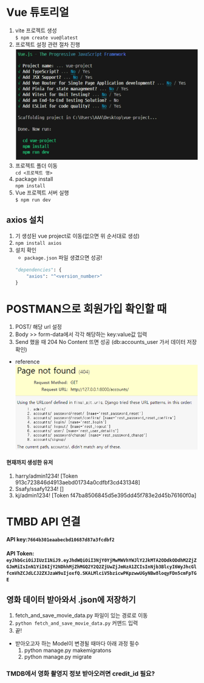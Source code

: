 # Vue 튜토리얼
1. vite 프로젝트 생성  
`$ npm create vue@latest`
2. 프로젝트 설정 관련 절차 진행
![alt text](image.png)
3. 프로젝트 폴더 이동  
`cd <프로젝트 명>`
4. package install  
`npm install`
5. Vue 프로젝트 서버 실행  
`$ npm run dev`
## axios 설치
1. 기 생성된 vue project로 이동(없으면 위 순서대로 생성)
2. `npm install axios`
3. 설치 확인
    * `package.json` 파일 생겼으면 성공!
    ```python
    "dependencies": {
        "axios": "^<version_number>"
    }
    ```

# POSTMAN으로 회원가입 확인할 때
1. POST/ 해당 url 설정
2. Body >> form-data에서 각각 해당하는 key:value값 입력
3. Send 했을 때 204 No Content 뜨면 성공 (db:accounts_user 가서 데이터 저장 확인)
* reference
![alt text](image-1.png)

#### 현재까지 생성한 유저
1. harry/admin1234! [Token 913c723846d4913aebd01734a0cdfbf3cd431348]
2. Ssafy/ssafy1234! []
3. kj/admin1234!    [Token f47ba8506845d5e395dd45f783e2d45b76160f0a]

# TMBD API 연결
#### API key:`7664b301eaabecbd10687d87a3fcdbf2`
#### API Token: `eyJhbGciOiJIUzI1NiJ9.eyJhdWQiOiI3NjY0YjMwMWVhYWJlY2JkMTA2ODdkODdhM2ZjZGJmMiIsInN1YiI6IjY2NDhhMjZhMGQ2Y2Q2ZjUwZjJmNzA1ZCIsInNjb3BlcyI6WyJhcGlfcmVhZCJdLCJ2ZXJzaW9uIjoxfQ.SKALMlciV5bzicwPKpzwwUGyNBw8loqyFDn5cmFpTGE`

## 영화 데이터 받아와서 .json에 저장하기
1. fetch_and_save_movie_data.py 파일이 있는 경로로 이동
2. `python fetch_and_save_movie_data.py` 커맨드 입력
3. 끝!
* 받아오고자 하는 Model이 변경될 때마다 아래 과정 필수
    1. python manage.py makemigratons
    2. python manage.py migrate
 
### TMDB에서 영화 촬영지 정보 받아오려면 credit_id 필요?